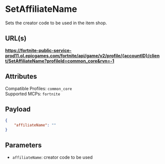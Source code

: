 # SetAffiliateName
Sets the creator code to be used in the item shop.

## URL(s)
**https://fortnite-public-service-prod11.ol.epicgames.com/fortnite/api/game/v2/profile/{accountID}/client/SetAffiliateName?profileId=common_core&rvn=-1**

## Attributes
Compatible Profiles: `common_core`   
Supported MCPs: `fortnite`

## Payload
```json
{
    "affiliateName": ""
}
```

## Parameters
- `affiliateName`: creator code to be used
